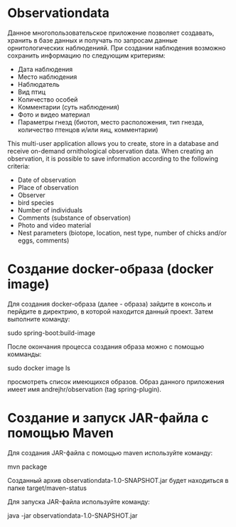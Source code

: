 # Observationdata
Данное многопользовательское приложение позволяет создавать, хранить в базе данных и получать по запросам данные орнитологических наблюденияй. 
При создании наблюдения возможно сохранить информацию по следующим критериям:
- Дата наблюдения
- Место наблюдения
- Наблюдатель
- Вид птиц
- Количество особей
- Комментарии (суть наблюдения)
- Фото и видео материал 
- Параметры гнезд (биотоп, место расположения, тип гнезда, количество птенцов и/или яиц, комментарии)

This multi-user application allows you to create, store in a database 
and receive on-demand ornithological observation data. 
When creating an observation, it is possible to save information according 
to the following criteria:

- Date of observation
- Place of observation
- Observer
- bird species
- Number of individuals
- Comments (substance of observation)
- Photo and video material
- Nest parameters (biotope, location, nest type, number of chicks and/or eggs, comments)

# Создание docker-образа (docker image)
Для создания docker-образа (далее - образа) зайдите в консоль и перйдите в директрию,
в которой находится данный проект. Затем выполните команду:

sudo spring-boot:build-image

После окончания процесса создания образа можно с помощью комманды:

sudo docker image ls

просмотреть список имеющихся образов. Образ данного приложения имеет имя
andrejhr/observation (tag spring-plugin).

# Создание и запуск JAR-файла с помощью Maven

Для создания JAR-файла с помощью maven используйте команду:

mvn package

Созданный архив observationdata-1.0-SNAPSHOT.jar будет находиться 
в папке target/maven-status

Для запуска JAR-файла используйте команду:

java -jar observationdata-1.0-SNAPSHOT.jar


